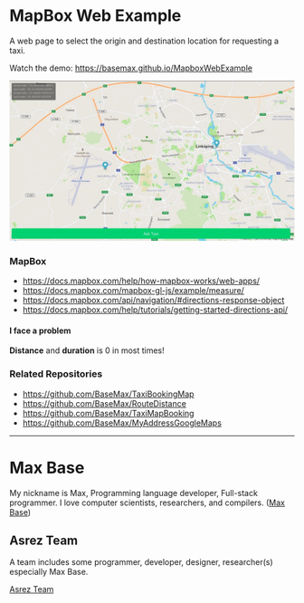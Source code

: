 # MapBox Web Example

 A web page to select the origin and destination location for requesting a taxi. 

Watch the demo: https://basemax.github.io/MapboxWebExample

[![Mapbox Web Example](screen.jpg)](https://basemax.github.io/MapboxWebExample/)

### MapBox

- https://docs.mapbox.com/help/how-mapbox-works/web-apps/
- https://docs.mapbox.com/mapbox-gl-js/example/measure/
- https://docs.mapbox.com/api/navigation/#directions-response-object
- https://docs.mapbox.com/help/tutorials/getting-started-directions-api/

#### I face a problem

**Distance** and **duration** is 0 in most times!

### Related Repositories

- https://github.com/BaseMax/TaxiBookingMap
- https://github.com/BaseMax/RouteDistance
- https://github.com/BaseMax/TaxiMapBooking
- https://github.com/BaseMax/MyAddressGoogleMaps

---------

# Max Base

My nickname is Max, Programming language developer, Full-stack programmer. I love computer scientists, researchers, and compilers. ([Max Base](https://maxbase.org/))

## Asrez Team

A team includes some programmer, developer, designer, researcher(s) especially Max Base.

[Asrez Team](https://www.asrez.com/)


